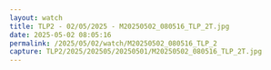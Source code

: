 ```yaml
---
layout: watch
title: TLP2 - 02/05/2025 - M20250502_080516_TLP_2T.jpg
date: 2025-05-02 08:05:16
permalink: /2025/05/02/watch/M20250502_080516_TLP_2
capture: TLP2/2025/202505/20250501/M20250502_080516_TLP_2T.jpg
---
```

